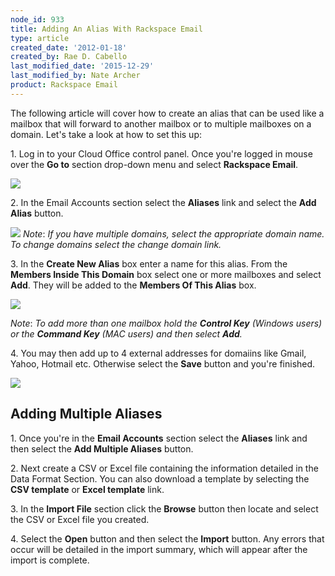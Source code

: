 ```yaml
---
node_id: 933
title: Adding An Alias With Rackspace Email
type: article
created_date: '2012-01-18'
created_by: Rae D. Cabello
last_modified_date: '2015-12-29'
last_modified_by: Nate Archer
product: Rackspace Email
---
```


The following article will cover how to create an alias that can be used
like a mailbox that will forward to another mailbox or to multiple
mailboxes on a domain. Let's take a look at how to set this up:

1\. Log in to your Cloud Office control panel. Once you're logged in
mouse over the **Go to** section drop-down menu and select **Rackspace
Email**.


 ![](http://c4162713.r13.cf2.rackcdn.com/(E%26A)RackspaceEmailAlias.png)

2\. In the Email Accounts section select the **Aliases** link and select
the **Add Alias** button.

![](http://c4162713.r13.cf2.rackcdn.com/(E%26A)RackspaceEmailAlias2.png)
*Note*: *If you have multiple domains, select the appropriate domain
name. To change domains select the change domain link.*

3\. In the **Create New Alias** box enter a name for this alias. From the
**Members Inside This Domain** box select one or more mailboxes and
select **Add**. They will be added to the **Members Of This Alias** box.

![](http://c4162713.r13.cf2.rackcdn.com/(E%26A)RackspaceEmailAlias3.png)

*Note*: *To add more than one mailbox hold the **Control Key** (Windows
users) or the **Command Key** (MAC users) and then select **Add**.*

4\. You may then add up to 4 external addresses for domaiins like Gmail,
Yahoo, Hotmail etc. Otherwise select the **Save** button and you're
finished.

![](http://c4162713.r13.cf2.rackcdn.com/(E%26A)RackspaceEmailAlias4.png)



Adding Multiple Aliases
-----------------------

1\. Once you're in the **Email Accounts** section select the **Aliases**
link and then select the **Add Multiple Aliases** button.

2\. Next create a CSV or Excel file containing the information detailed
in the Data Format Section. You can also download a template by
selecting the **CSV template** or **Excel template** link.

3\. In the **Import File** section click the **Browse** button then
locate and select the CSV or Excel file you created.

4\. Select the **Open** button and then select the **Import** button. Any
errors that occur will be detailed in the import summary, which will
appear after the import is complete.



